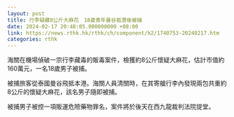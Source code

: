 ```yaml
---
layout: post
title: 行李疑藏8公斤大麻花　18歲青年曼谷抵港後被捕
date: 2024-02-17 20:48:05.000000000 +08:00
link: https://news.rthk.hk/rthk/ch/component/k2/1740753-20240217.htm
categories: rthk
---
```


海關在機場偵破一宗行李藏毒的販毒案件，檢獲約8公斤懷疑大麻花，估計市值約160萬元，一名18歲男子被捕。

被捕旅客從泰國曼谷飛抵本港。海關人員清關時，在其寄艙行李內發現兩包共重約8公斤的懷疑大麻花，該名男子隨即被捕。

被捕男子被控一項販運危險藥物罪名，案件將於後天在西九龍裁判法院提堂。
